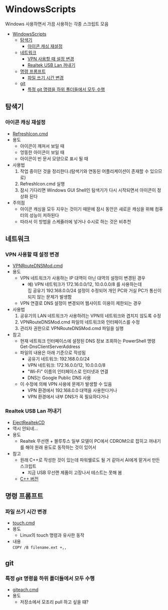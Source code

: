# WindowsScripts

Windows 사용하면서 가끔 사용하는 각종 스크립트 모음

- [WindowsScripts](#windowsscripts)
  - [탐색기](#탐색기)
    - [아이콘 캐싱 재설정](#아이콘-캐싱-재설정)
  - [네트워크](#네트워크)
    - [VPN 사용할 때 설정 변경](#vpn-사용할-때-설정-변경)
    - [Realtek USB Lan 꺼내기](#realtek-usb-lan-꺼내기)
  - [명령 프롬프트](#명령-프롬프트)
    - [파일 쓰기 시간 변경](#파일-쓰기-시간-변경)
  - [git](#git)
    - [특정 git 명령을 하위 폴더들에서 모두 수행](#특정-git-명령을-하위-폴더들에서-모두-수행)

## 탐색기

### 아이콘 캐싱 재설정

- [RefreshIcon.cmd](Explorer/RefreshIcon.cmd)
- 용도
  - 아이콘이 깨져서 보일 때
  - 엉뚱한 아이콘이 보일 때
  - 아이콘이 빈 문서 모양으로 표시 될 때
- 사용법
  1. 작업 중이던 것을 정리한다.(탐색기와 연동된 어플리케이션이 존재할 수 있으므로)
  1. RefreshIcon.cmd 실행
  1. 잠시 기다리면 Windows GUI Shell인 탐색기가 다시 시작되면서 아이콘이 정상화 된다
- 주의점
  - 아이콘 캐싱을 모두 지우는 것이기 때문에 잠시 동안은 새로운 캐싱을 위해 컴퓨터의 성능이 저하된다
  - 따라서 이 방법을 스케쥴러에 넣거나 수시로 하는 것은 비추천

## 네트워크

### VPN 사용할 때 설정 변경

- [VPNRouteDNSMod.cmd](Network/VPNRouteDNSMod.cmd)
- 용도
  - VPN 네트워크가 사용하는 IP 대역이 아닌 대역의 설정이 변경된 경우
    - 예) VPN 네트워크가 172.16.0.0/12, 10.0.0.0/8 를 사용하는데<br />
      집 공유기 192.168.0.0/24 설정이 수정되어 개인 PC와 거실 PC가 통신이 되지 않는 문제가 발생함
  - VPN 연결로 DNS 설정이 변경되어 웹사이트 이용이 제한되는 경우
- 사용법
  1. 공유기의 LAN 네트워크가 사용하려는 VPN의 네트워크와 겹치지 않도록 수정
  1. VPNRouteDNSMod.cmd 파일의 네트워크와 인터페이스를 수정
  1. 관리자 권한으로 VPNRouteDNSMod.cmd 파일을 실행
- 참고
  - 현재 네트워크 인터페이스에 설정된 DNS 정보 조회하는 PowerShell 명령<br />
    Get-DnsClientServerAddress
  - 파일의 내용은 아래 기준으로 작성됨
    - 공유기 네트워크: 192.168.0.0/24
    - VPN 네트워크: 172.16.0.0/12, 10.0.0.0/8
    - "Wi-Fi" 이름의 인터페이스로 인터넷과 연결
    - DNS는 Google Public DNS 사용
  - 이 수정에 의해 VPN 사용에 문제가 발생할 수 있음
    - VPN 환경에서 192.168.0.0 대역을 사용한다거나
    - VPN 환경에서 내부 DNS가 꼭 필요하다거나

### Realtek USB Lan 꺼내기
- [EjectRealtekCD](Network/EjectRealtekCD.ps1)
- 역시 안되네...
- 용도
  - Realtek 무선랜 + 블루투스 일부 모델이 PC에서 CDROM으로 잡히고 꺼내기를 해야 원래 용도로 동작하는 것이 있어서
- 참고
  - 원래 C++로 작성한 것이 있는데 파워쉘로도 될 거 같아서 AI에게 맡겨서 만든 스크립트
    - 지금 USB 무선랜 제품이 고장나서 테스트는 못해 봄
  - [C++ 버전](https://github.com/bspfp/EjectRealtekCD)

## 명령 프롬프트

### 파일 쓰기 시간 변경

- [touch.cmd](CommandPrompt/touch.cmd)
- 용도
  - Linux의 touch 명령과 유사한 동작
- 내용<br />
  `COPY /B filename.ext +,,`

## git

### 특정 git 명령을 하위 폴더들에서 모두 수행

- [giteach.cmd](git/giteach.cmd)
- 용도
  - 저장소에서 모조리 pull 하고 싶을 떄?